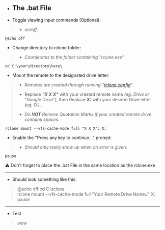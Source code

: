 
 * ## The .bat File

 * Toggle viewing input commands (Optional):
  >* *on/off*.
	
	@echo off	

 * Change directory to rclone folder: 
  >* *Coordinates to the folder containing "rclone.exe"*
	
	cd C:\your\directory\here\

 * Mount the remote to the designated drive letter: 
  >* *Remotes are created through running "[rclone config](https://rclone.org/commands/rclone_config/)"*.
  >
  >* Replace ***"X X X"*** with your created remote name *(eg. Drive or "Google Drive")*, then Replace ***X:*** with your desired Drive letter *(eg. D:)*.
  >
  >* *Do **NOT** Remove Quotation Marks if your created remote drive contains spaces*.
	
	rclone mount --vfs-cache-mode full "X X X": X:

 * Enable the "Press any key to continue..." prompt: 
  >* *Should only really show up when an error is given*.
	
	pause

⚠ Don't forget to place the .bat File in the same location as the rclone.exe

---

 * Should look something like this:

  >@echo off
  >cd C:\rclone\
  >rclone mount --vfs-cache-mode full "Your Remote Drive Name:/" X:
  >pause
---

 * Test
 > wow
